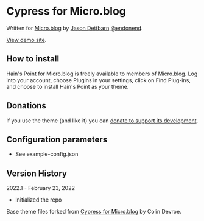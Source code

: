 # Cypress for Micro.blog

Written for [Micro.blog](https://micro.blog) by [Jason Dettbarn](http://endonend.org) [@endonend](https://micro.blog/endonend).

[View demo site](FIX).

## How to install

Hain's Point for Micro.blog is freely available to members of Micro.blog. Log into your account, choose Plugins in your settings, click on Find Plug-ins, and choose to install Hain's Point as your theme.

## Donations

 If you use the theme (and like it) you can [donate to support its development](FIX).

 ## Configuration parameters

 - See example-config.json

## Version History

2022.1 - February 23, 2022

- Initialized the repo


Base theme files forked from [Cypress for Micro.blog](https://github.com/cdevroe/cypress-microblog) by Colin Devroe. 